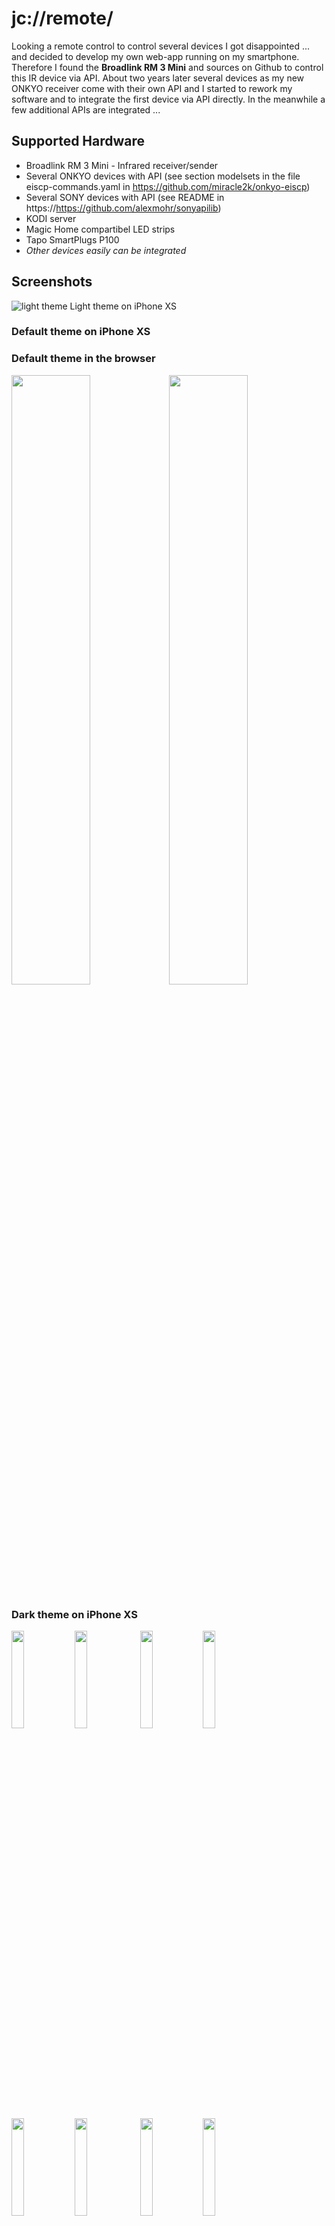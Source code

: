 # jc://remote/

Looking a remote control to control several devices I got disappointed ... and decided to develop my own web-app running on my smartphone.
Therefore I found the **Broadlink RM 3 Mini** and sources on Github to control this IR device via API. About two years later several devices
as my new ONKYO receiver come with their own API and I started to rework my software and to integrate the first device via API directly.
In the meanwhile a few additional APIs are integrated ...

## Supported Hardware

* Broadlink RM 3 Mini - Infrared receiver/sender
* Several ONKYO devices with API (see section modelsets in the file eiscp-commands.yaml in https://github.com/miracle2k/onkyo-eiscp)
* Several SONY devices with API (see README in https://https://github.com/alexmohr/sonyapilib)
* KODI server
* Magic Home compartibel LED strips 
* Tapo SmartPlugs P100
* *Other devices easily can be integrated*

## Screenshots 

![light theme](docs/remote_standard.png)
Light theme on iPhone XS

### Default theme on iPhone XS

### Default theme in the browser

<img src="./docs/remote_browser_01.png" width="50%"><img src="./docs/remote_browser_03.png" width="50%">

### Dark theme on iPhone XS

<img src="./docs/remote_iphone_01.PNG" width="20%"><img src="./docs/remote_iphone_02.PNG" width="20%">
<img src="./docs/remote_iphone_03.PNG" width="20%"><img src="./docs/remote_iphone_04.PNG" width="20%">
<img src="./docs/remote_iphone_05.PNG" width="20%"><img src="./docs/remote_iphone_06.PNG" width="20%">
<img src="./docs/remote_iphone_07.PNG" width="20%"><img src="./docs/remote_iphone_08.PNG" width="20%">
<img src="./docs/remote_iphone_09.PNG" width="20%"><img src="./docs/remote_iphone_10.PNG" width="20%">
<img src="./docs/remote_iphone_11.PNG" width="20%"><img src="./docs/remote_iphone_12.PNG" width="20%"><img src="./docs/remote_iphone_13.PNG" width="20%">

### Edit mode on iPhone XS

<img src="./docs/remote_edit_iphone_01.PNG" width="20%"><img src="./docs/remote_edit_iphone_02.PNG" width="20%">
<img src="./docs/remote_edit_iphone_03.PNG" width="20%"><img src="./docs/remote_edit_iphone_04.PNG" width="20%">
<img src="./docs/remote_edit_iphone_05.PNG" width="20%"><img src="./docs/remote_edit_iphone_06.PNG" width="20%">
<img src="./docs/remote_edit_iphone_07.PNG" width="20%"><img src="./docs/remote_edit_iphone_08.PNG" width="20%">

## Data structure

* [Description of data and configuration files](data/README.md)

## Main features

### App v2.7 / Server v2.0 (in-progress)

* add remote control for LED strips compartible with MagicHome
* add remote control for Tapo SmartPlugs
* add slider and color-picker
* stablize API connections

### App v2.6 / Server v1.9

* send text input to API for KODI API
* integrate jc://modules/ as sub-module
* integrate jc://app-framework / as sub-module
* Optimize data structure (sample data files, productive files ignored by git)

### App v2.5 / Server v1.9

* add/edit/delete device remote controls via web-client
* add/edit/delete scene remote controls via web-client
* edit remote layouts including preview in the browser
* API for Sony devices (sonyapilib)
* optimized UI (e.g. menu)

### App v2.4 / Server v1.8

* stablized app and API connection incl. better performance
* integrated volume slider
* smaller UI optimizations
* start script including update from GitHub
* cleaned up code

### App v2.3 / Server v1.7

This is the first working release with stable API connection to devices:

* control devices via API (Onkyo-API, KODI)
* create and edit remote controls for devices (initial)
* record IR commands for devices
* record status for devices controlled via IR (not a direct API)
* read information for devices via API
* light / dark theme based on device preset (Safari)
* basic automatic tests (check data format, check server API requests, check Onky API)
* docker environment for app and server incl. central configuration for multiple stages

The definition of devices and scenes at the moment should be done based a set of JSON files. 
The code comes with several sample device and scene definitions that explain the possible options.
The integration of the device APIs is done in an easy way, so that the integration of additional device API should be easy also.

### App & Server 1.x

* remote control for devices
* remote control for scenes incl. makros
* control devices via IR sender/receiver (Broadlink RM3 Mini)

## Used Sources

Many thanks to the authors ...
  
* BlackBeanControl (https://github.com/davorf/BlackBeanControl)
* eiscp-onkyo (https://github.com/miracle2k/onkyo-eiscp)
* KodiJson (https://github.com/jcsaaddupuy/python-kodijson)
* SonyApiLib (https://https://github.com/alexmohr/sonyapilib)
* MagicHome API (https://github.com/adamkempenich/magichome-python)
* PyP100 API (https://github.com/fishbigger/TapoP100)
* Free icons from (https://icon-icons.com/), (https://www.freeicons.io/), (https://www.flaticon.com/), and (https://icons8.com/)
* Free images from (https://unsplash.com/)
* jc://modules/ (https://github.com/jc-prg/modules)


## How to setup the software

### Prerequisites

In order to use jc://remote/ as it is, the following software must be installed:

1. git
2. docker, docker-compose


### How to install, configure and run the software

1. Clone this repository and the modules

```bash
$ git clone https://github.com/jc-prg/remote.git
$ git submodule update --init
```

2. Change settings

```bash
$ cd remote\config
$ cp sample.config_prod config_prod
$ ./create prod
```

3. Build and start via docker-compose ..

```bash
$ cd ..
$ docker-compose build
$ ./start start
```

4. Open in browser, e.g. http://localhost:81/

5. Install via autostart - add the following line to /etc/rc.local

```bash
/<your_path_to_remote>/start start
```

6. Update from Github (works, if configuration file has not changed)

```bash
$ ./start update
```

## Disclaimer

Feel free to try and to improve ... and stay tuned.

